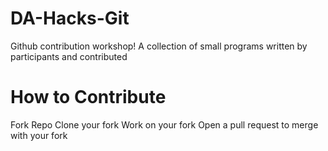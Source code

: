 # DA-Hacks-Git
Github contribution workshop!
A collection of small programs written by participants and contributed

# How to Contribute
Fork Repo
Clone your fork
Work on your fork
Open a pull request to merge with your fork